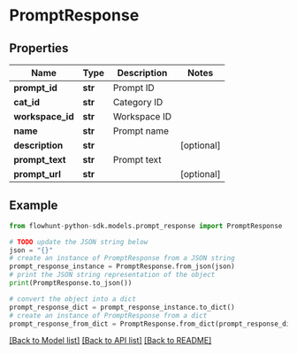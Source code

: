 # PromptResponse


## Properties

Name | Type | Description | Notes
------------ | ------------- | ------------- | -------------
**prompt_id** | **str** | Prompt ID | 
**cat_id** | **str** | Category ID | 
**workspace_id** | **str** | Workspace ID | 
**name** | **str** | Prompt name | 
**description** | **str** |  | [optional] 
**prompt_text** | **str** | Prompt text | 
**prompt_url** | **str** |  | [optional] 

## Example

```python
from flowhunt-python-sdk.models.prompt_response import PromptResponse

# TODO update the JSON string below
json = "{}"
# create an instance of PromptResponse from a JSON string
prompt_response_instance = PromptResponse.from_json(json)
# print the JSON string representation of the object
print(PromptResponse.to_json())

# convert the object into a dict
prompt_response_dict = prompt_response_instance.to_dict()
# create an instance of PromptResponse from a dict
prompt_response_from_dict = PromptResponse.from_dict(prompt_response_dict)
```
[[Back to Model list]](../README.md#documentation-for-models) [[Back to API list]](../README.md#documentation-for-api-endpoints) [[Back to README]](../README.md)


